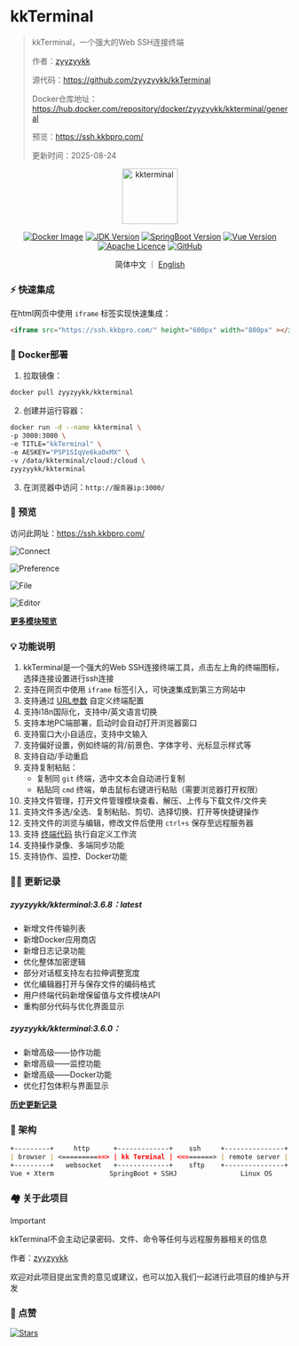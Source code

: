 # kkTerminal

> kkTerminal，一个强大的Web SSH连接终端
>
> 作者：[zyyzyykk](https://github.com/zyyzyykk/)
>
> 源代码：https://github.com/zyyzyykk/kkTerminal
>
> Docker仓库地址：https://hub.docker.com/repository/docker/zyyzyykk/kkterminal/general
>
> 预览：https://ssh.kkbpro.com/
>
> 更新时间：2025-08-24
>

<p align="center"><a href="https://ssh.kkbpro.com/" target="_blank" rel="noopener noreferrer"><img width="100" src="https://kkbapps.oss-cn-shanghai.aliyuncs.com/logo/terminal.svg" alt="kkterminal"></a></p>

<p align="center">
  <a href="https://hub.docker.com/repository/docker/zyyzyykk/kkterminal/general"><img src="https://img.shields.io/docker/pulls/zyyzyykk/kkterminal?logo=docker" alt="Docker Image"></a>
  <a href="https://www.oracle.com/cn/java/technologies/downloads/#java8-windows"><img src="https://img.shields.io/badge/jdk-1.8-orange?logo=openjdk&logoColor=%23e3731c" alt="JDK Version"></a>
  <a href="https://spring.io/projects/spring-boot"><img src="https://img.shields.io/badge/springboot-2.7.15-green?color=6db33f&logo=springboot" alt="SpringBoot Version"></a>
  <a href="https://cn.vuejs.org/"><img src="https://img.shields.io/badge/vue-3.x-green?color=42b883&logo=vue.js" alt="Vue Version"></a>
  <a href="https://www.apache.org/licenses/"><img src="https://img.shields.io/badge/licence-Apache-red?logo=apache&logoColor=%23D22128" alt="Apache Licence"></a>
  <a href="https://github.com/zyyzyykk/kkTerminal"><img src="https://img.shields.io/github/stars/zyyzyykk/kkterminal" alt="GitHub"></a>
</p>
<p align="center">简体中文 ｜ <a href="../en_US/README.md" >English</a></p>

### ⚡ 快速集成

在html网页中使用 `iframe` 标签实现快速集成：

```html
<iframe src="https://ssh.kkbpro.com/" height="600px" width="800px" ></iframe>
```

### 🐳 Docker部署

1. 拉取镜像：

```bash
docker pull zyyzyykk/kkterminal
```

2. 创建并运行容器：

```bash
docker run -d --name kkterminal \
-p 3000:3000 \
-e TITLE="kkTerminal" \
-e AESKEY="P5P1SIqVe6kaOxMX" \
-v /data/kkterminal/cloud:/cloud \
zyyzyykk/kkterminal
```

3. 在浏览器中访问：`http://服务器ip:3000/`

### 👀 预览

访问此网址：https://ssh.kkbpro.com/

![Connect](https://kkbapps.oss-cn-shanghai.aliyuncs.com/terminal/3.6.8/zh/Connect.png)

![Preference](https://kkbapps.oss-cn-shanghai.aliyuncs.com/terminal/3.6.8/zh/Preference.png)

![File](https://kkbapps.oss-cn-shanghai.aliyuncs.com/terminal/3.6.8/zh/File.png)

![Editor](https://kkbapps.oss-cn-shanghai.aliyuncs.com/terminal/3.6.8/zh/Editor.png)

[**更多模块预览**](./MODULE.md)

### 💡 功能说明

1. kkTerminal是一个强大的Web SSH连接终端工具，点击左上角的终端图标，选择连接设置进行ssh连接
2. 支持在网页中使用 `iframe` 标签引入，可快速集成到第三方网站中
3. 支持通过 [URL参数](./PARAMS.md) 自定义终端配置
4. 支持i18n国际化，支持中/英文语言切换
5. 支持本地PC端部署，启动时会自动打开浏览器窗口
6. 支持窗口大小自适应，支持中文输入
7. 支持偏好设置，例如终端的背/前景色、字体字号、光标显示样式等
8. 支持自动/手动重启
9. 支持复制粘贴：
   - 复制同 `git` 终端，选中文本会自动进行复制
   - 粘贴同 `cmd` 终端，单击鼠标右键进行粘贴（需要浏览器打开权限）
10. 支持文件管理，打开文件管理模块查看、解压、上传与下载文件/文件夹
11. 支持文件多选/全选、复制粘贴、剪切、选择切换、打开等快捷键操作
12. 支持文件的浏览与编辑，修改文件后使用 `ctrl+s` 保存至远程服务器
13. 支持 [终端代码](./TCODE.md) 执行自定义工作流
14. 支持操作录像、多端同步功能
15. 支持协作、监控、Docker功能

### 👨‍💻 更新记录

##### zyyzyykk/kkterminal:3.6.8：latest

- 新增文件传输列表
- 新增Docker应用商店
- 新增日志记录功能
- 优化整体加密逻辑
- 部分对话框支持左右拉伸调整宽度
- 优化编辑器打开与保存文件的编码格式
- 用户终端代码新增保留值与文件模块API
- 重构部分代码与优化界面显示

##### zyyzyykk/kkterminal:3.6.0：

- 新增高级——协作功能
- 新增高级——监控功能
- 新增高级——Docker功能
- 优化打包体积与界面显示

[**历史更新记录**](./UPDATE.md)

### 🧬 架构

```markdown
+---------+     http      +-------------+    ssh     +---------------+
| browser | <===========> | kk Terminal | <========> | remote server |
+---------+   websocket   +-------------+    sftp    +---------------+
Vue + Xterm              SpringBoot + SSHJ                Linux OS    
```

### 🏘️ 关于此项目

> [!Important] 
>
> kkTerminal不会主动记录密码、文件、命令等任何与远程服务器相关的信息

作者：[zyyzyykk](https://github.com/zyyzyykk/)

欢迎对此项目提出宝贵的意见或建议，也可以加入我们一起进行此项目的维护与开发

### 🌟 点赞

[![Stars](https://starchart.cc/zyyzyykk/kkTerminal.svg?variant=adaptive)](https://starchart.cc/zyyzyykk/kkTerminal)

